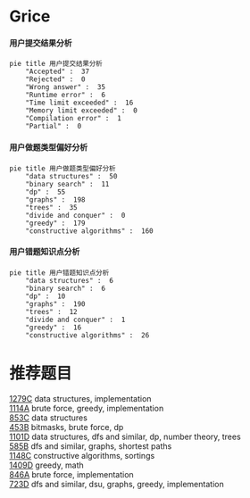 # Grice

<!-- tabs:start -->



#### **用户提交结果分析**

```mermaid
pie title 用户提交结果分析
    "Accepted" :  37
    "Rejected" :  0
    "Wrong answer" :  35
    "Runtime error" :  6
    "Time limit exceeded" :  16
    "Memory limit exceeded" :  0
    "Compilation error" :  1
    "Partial" :  0
```

#### **用户做题类型偏好分析**

```mermaid
pie title 用户做题类型偏好分析
    "data structures" :  50
    "binary search" :  11
    "dp" :  55
    "graphs" :  198
    "trees" :  35
    "divide and conquer" :  0
    "greedy" :  179
    "constructive algorithms" :  160
```
#### **用户错题知识点分析**

```mermaid
pie title 用户错题知识点分析
    "data structures" :  6
    "binary search" :  6
    "dp" :  10
    "graphs" :  190
    "trees" :  12
    "divide and conquer" :  1
    "greedy" :  16
    "constructive algorithms" :  26
```



<!-- tabs:end -->
# 推荐题目
[1279C](https://codeforces.com/contest/1279/problem/C)		data structures,
                        implementation		  
[1114A](https://codeforces.com/contest/1114/problem/A)		brute force,
                        greedy,
                        implementation		  
[853C](https://codeforces.com/contest/853/problem/C)		data structures		  
[453B](https://codeforces.com/contest/453/problem/B)		bitmasks,
                        brute force,
                        dp		  
[1101D](https://codeforces.com/contest/1101/problem/D)		data structures,
                        dfs and similar,
                        dp,
                        number theory,
                        trees		  
[585B](https://codeforces.com/contest/585/problem/B)		dfs and similar,
                        graphs,
                        shortest paths		  
[1148C](https://codeforces.com/contest/1148/problem/C)		constructive algorithms,
                        sortings		  
[1409D](https://codeforces.com/contest/1409/problem/D)		greedy,
                        math		  
[846A](https://codeforces.com/contest/846/problem/A)		brute force,
                        implementation		  
[723D](https://codeforces.com/contest/723/problem/D)		dfs and similar,
                        dsu,
                        graphs,
                        greedy,
                        implementation		  
